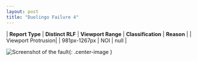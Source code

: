 ```yaml
---
layout: post
title: "Duolingo Failure 4"
---
```

| **Report Type** | **Distinct RLF** | **Viewport Range** | **Classification** | **Reason** |
| Viewport Protrusion|  | 981px-1267px | NOI | null | 

![Screenshot of the fault](../../../assets/images/Duolingo/fault4/viewportOverflowWidth1124.png){: .center-image }